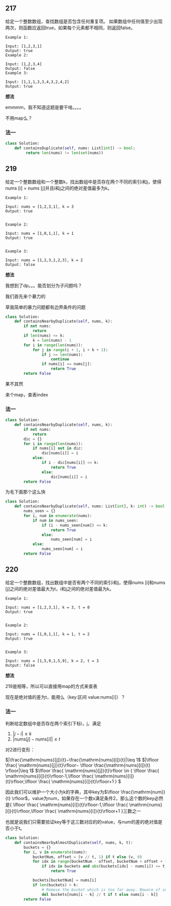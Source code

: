 ## 217

给定一个整数数组，查找数组是否包含任何重复项。
如果数组中任何值至少出现两次，则函数应返回true，如果每个元素都不相同，则返回false。

```
Example 1:

Input: [1,2,3,1]
Output: true
Example 2:

Input: [1,2,3,4]
Output: false
Example 3:

Input: [1,1,1,3,3,4,3,2,4,2]
Output: true
```

**想法**

emmmm，我不知道这题是要干啥。。。。

不用map么？

### 法一

```py
class Solution:
    def containsDuplicate(self, nums: List[int]) -> bool:
         return len(nums) != len(set(nums))
```

## 219

给定一个整数数组和一个整数k，找出数组中是否存在两个不同的索引i和j，使得nums [i] = nums [j]并且i和j之间的绝对差值最多为k。


```
Example 1:

Input: nums = [1,2,3,1], k = 3
Output: true


Example 2:

Input: nums = [1,0,1,1], k = 1
Output: true


Example 3:

Input: nums = [1,2,3,1,2,3], k = 2
Output: false
```

**想法**

我想到了dp。。。能否划分为子问题吗？

我们首先来个暴力的

草我简单的暴力问题都有边界条件的问题

```py
class Solution:
    def containsNearbyDuplicate(self, nums, k):
        if not nums:
            return
        if len(nums) <= k:
            k = len(nums) - 1
        for i in range(len(nums)):
            for j in range(i + 1, i + k + 1):
                if j >= len(nums):
                    continue
                if nums[i] == nums[j]:
                    return True
        return False
```

果不其然

来个map，查表index

### 法一

```py
class Solution:
    def containsNearbyDuplicate(self, nums, k):
        if not nums:
            return
        dic = {}
        for i in range(len(nums)):
            if nums[i] not in dic:
                dic[nums[i]] = i
            else:
                if i - dic[nums[i]] <= k:
                    return True
                else:
                    dic[nums[i]] = i
        return False

```


为毛下面那个这么快

```py
class Solution:
    def containsNearbyDuplicate(self, nums: List[int], k: int) -> bool:
        nums_seen = {}
        for i, num in enumerate(nums):
            if num in nums_seen:
                if (i - nums_seen[num]) <= k:
                    return True
                else:
                    nums_seen[num] = i
            else:
                nums_seen[num] = i
        return False
```

## 220

给定一个整数数组，找出数组中是否有两个不同的索引i和j，使得nums [i]和nums [j]之间的绝对差值最大为t，i和j之间的绝对差值最为k。


```
Example 1:

Input: nums = [1,2,3,1], k = 3, t = 0
Output: true


Example 2:

Input: nums = [1,0,1,1], k = 1, t = 2
Output: true


Example 3:

Input: nums = [1,5,9,1,5,9], k = 2, t = 3
Output: false
```

**想法**

219是相等，所以可以直接用map的方式来查表

现在是绝对值的差为t，能用么（key:区间 value:nums[i]）？

### 法一

判断给定数组中是否存在两个索引下标i，j，满足
1. $|j−i| \leq k$
2. $|\mathrm{nums}[j]−\mathrm{nums}[i]|\leq t$

对2进行变形： 

$|\frac{\mathrm{nums}[j]}{t}−\frac{\mathrm{nums}[i]}{t}|\leq 1$
$|\lfloor \frac{ \mathrm{nums}[j]}{t}\rfloor− \lfloor \frac{\mathrm{nums}[i]}{t} \rfloor|\leq 1$
$\lfloor \frac{ \mathrm{nums}[j]}{t}\rfloor \in \{ \lfloor \frac{ \mathrm{nums}[i]}{t}\rfloor-1,\lfloor \frac{ \mathrm{nums}[i]}{t}\rfloor,\lfloor \frac{ \mathrm{nums}[i]}{t}\rfloor+1  \} $

因此我们可以维护一个大小为k的字典，其中key为$\lfloor \frac{\mathrm{num}}{t} \rfloor$，value为num，如果存在一个数x满足条件2，那么这个数的key必然是\{ \lfloor \frac{ \mathrm{nums}[i]}{t}\rfloor-1,\lfloor \frac{ \mathrm{nums}[i]}{t}\rfloor,\lfloor \frac{ \mathrm{nums}[i]}{t}\rfloor+1  \}三数之一

也就是说我们只需要验证key等于这三数对应的的value，与num的差的绝对值是否小于t。

```py
class Solution:
    def containsNearbyAlmostDuplicate(self, nums, k, t):
        buckets = {}
        for i, v in enumerate(nums):
            bucketNum, offset = (v // t, 1) if t else (v, 0)
            for idx in range(bucketNum - offset, bucketNum + offset + 1):
                if idx in buckets and abs(buckets[idx] - nums[i]) <= t:
                    return True

            buckets[bucketNum] = nums[i]
            if len(buckets) > k:
                # Remove the bucket which is too far away. Beware of zero t.
                del buckets[nums[i - k] // t if t else nums[i - k]]
        return False
```

